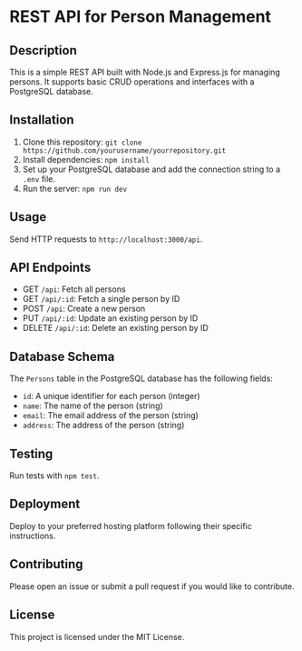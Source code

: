 # REST API for Person Management

## Description

This is a simple REST API built with Node.js and Express.js for managing persons. It supports basic CRUD operations and interfaces with a PostgreSQL database.

## Installation

1. Clone this repository: `git clone https://github.com/yourusername/yourrepository.git`
2. Install dependencies: `npm install`
3. Set up your PostgreSQL database and add the connection string to a `.env` file.
4. Run the server: `npm run dev`

## Usage

Send HTTP requests to `http://localhost:3000/api`.

## API Endpoints

- GET `/api`: Fetch all persons
- GET `/api/:id`: Fetch a single person by ID
- POST `/api`: Create a new person
- PUT `/api/:id`: Update an existing person by ID
- DELETE `/api/:id`: Delete an existing person by ID

## Database Schema

The `Persons` table in the PostgreSQL database has the following fields:

- `id`: A unique identifier for each person (integer)
- `name`: The name of the person (string)
- `email`: The email address of the person (string)
- `address`: The address of the person (string)

## Testing

Run tests with `npm test`.

## Deployment

Deploy to your preferred hosting platform following their specific instructions.

## Contributing

Please open an issue or submit a pull request if you would like to contribute.

## License

This project is licensed under the MIT License.
